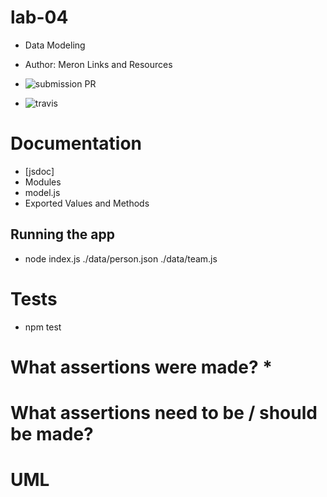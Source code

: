 # lab-04
* Data Modeling

* Author: Meron
Links and Resources
* ![submission PR](https://github.com/meron-401n14/lab-04/pull/1)
* ![travis](travis)
# Documentation
* [jsdoc]
* Modules
* model.js
* Exported Values and Methods

## Running the app
* node index.js ./data/person.json ./data/team.js
# Tests
* npm test
# What assertions were made? *
# What assertions need to be / should be made?
# UML